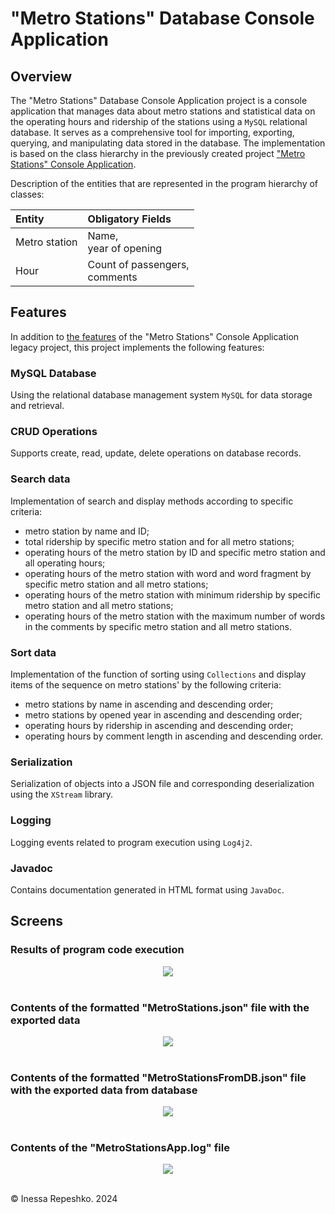 # <a id="metro-station-database-console-application"></a> "Metro Stations" Database Console Application

## Overview

The "Metro Stations" Database Console Application project is a console application that manages data 
about metro stations and statistical data on the operating hours and ridership of the stations 
using a ```MySQL``` relational database.
It serves as a comprehensive tool for importing, exporting, querying, and manipulating data stored in the database.
The implementation is based on the class hierarchy in the previously created project 
["Metro Stations" Console Application](https://github.com/InessaRepeshko/java-application-metro-stations/tree/main/applications/src/main/java/applications/console_application/README.md#metro-station-console-application).

Description of the entities that are represented in the program hierarchy of classes:

| Entity        | Obligatory Fields                  |
|:--------------|:-----------------------------------|
| Metro station | Name, <br/>year of opening         |
| Hour          | Count of passengers, <br/>comments |


## <a id="metro-station-database-console-application-features"></a> Features

In addition to [the features](https://github.com/InessaRepeshko/java-application-metro-stations/tree/main/applications/src/main/java/applications/console_application/README.md#metro-station-console-application-features) 
of the "Metro Stations" Console Application legacy project, this project implements the following features:

### MySQL Database
Using the relational database management system ```MySQL``` for data storage and retrieval.

### CRUD Operations
Supports create, read, update, delete operations on database records.

### Search data
Implementation of search and display methods according to specific criteria:
- metro station by name and ID;
- total ridership by specific metro station and for all metro stations;
- operating hours of the metro station by ID and specific metro station and all operating hours;
- operating hours of the metro station with word and word fragment by specific metro station and all metro stations;
- operating hours of the metro station with minimum ridership by specific metro station and all metro stations;
- operating hours of the metro station with the maximum number of words in the comments 
by specific metro station and all metro stations.

### Sort data
Implementation of the function of sorting using ```Collections``` and display items
of the sequence on metro stations' by the following criteria:
- metro stations by name in ascending and descending order;
- metro stations by opened year in ascending and descending order;
- operating hours by ridership in ascending and descending order;
- operating hours by comment length in ascending and descending order.

### Serialization
Serialization of objects into a JSON file and corresponding deserialization using the ```XStream``` library.

### Logging
Logging events related to program execution using ```Log4j2```.

### Javadoc
Contains documentation generated in HTML format using ```JavaDoc```.


## Screens

### Results of program code execution

<div align="center">
    <img src="https://github.com/InessaRepeshko/java-application-metro-stations/tree/main/screens/database_console_application/results.jpg">
</div><br />

### Contents of the formatted "MetroStations.json" file with the exported data

<div align="center">
    <img src="https://github.com/InessaRepeshko/java-application-metro-stations/tree/main/screens/database_console_application/json_file_1.jpg">
</div><br />

### Contents of the formatted "MetroStationsFromDB.json" file with the exported data from database

<div align="center">
    <img src="https://github.com/InessaRepeshko/java-application-metro-stations/tree/main/screens/database_console_application/json_file_2.jpg">
</div><br />

### Contents of the "MetroStationsApp.log" file

<div align="center">
    <img src="https://github.com/InessaRepeshko/java-application-metro-stations/tree/main/screens/database_console_application/log_file.jpg">
</div><br />



© Inessa Repeshko. 2024
